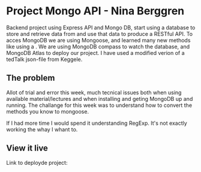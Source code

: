# Project Mongo API - Nina Berggren

Backend project using Express API and Mongo DB, start using a database to store and retrieve data from and use that data to produce a RESTful API.
To acces MongoDB we are using Mongoose, and learned many new methods like using a .
We are using MongoDB compass to watch the database, and MongoDB Atlas to deploy our project. 
I have used a modified verion of a tedTalk json-file from Keggele.

## The problem

Allot of trial and error this week, much tecnical issues both when using available material/lectures and when installing and geting MongoDB up and running. 
The challange for this week was to understand how to convert the methods you know to mongoose. 

If I had more time I would spend it understanding RegExp. It's not exactly working the whay I whant to.

## View it live

Link to deployde project: 
